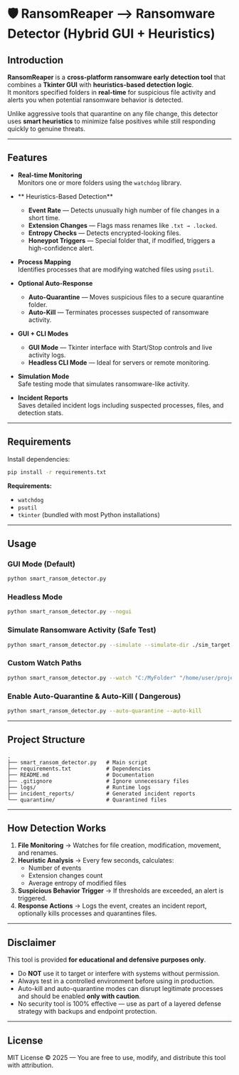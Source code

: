 # 🛡 RansomReaper --> Ransomware Detector (Hybrid GUI + Heuristics)

##  Introduction  
**RansomReaper** is a **cross-platform ransomware early detection tool** that combines a **Tkinter GUI** with **heuristics-based detection logic**.  
It monitors specified folders in **real-time** for suspicious file activity and alerts you when potential ransomware behavior is detected.  

Unlike aggressive tools that quarantine on any file change, this detector uses **smart heuristics** to minimize false positives while still responding quickly to genuine threats.  

---

##  Features  

- **Real-time Monitoring**  
  Monitors one or more folders using the `watchdog` library.

- ** Heuristics-Based Detection**  
  - **Event Rate** — Detects unusually high number of file changes in a short time.  
  - **Extension Changes** — Flags mass renames like `.txt → .locked`.  
  - **Entropy Checks** — Detects encrypted-looking files.  
  - **Honeypot Triggers** — Special folder that, if modified, triggers a high-confidence alert.  

- **Process Mapping**  
  Identifies processes that are modifying watched files using `psutil`.

- **Optional Auto-Response**  
  - **Auto-Quarantine** — Moves suspicious files to a secure quarantine folder.  
  - **Auto-Kill** — Terminates processes suspected of ransomware activity.  

- **GUI + CLI Modes**  
  - **GUI Mode** — Tkinter interface with Start/Stop controls and live activity logs.  
  - **Headless CLI Mode** — Ideal for servers or remote monitoring.  

- **Simulation Mode**  
  Safe testing mode that simulates ransomware-like activity.

- **Incident Reports**  
  Saves detailed incident logs including suspected processes, files, and detection stats.

---

##  Requirements  

Install dependencies:  
```bash
pip install -r requirements.txt
```
**Requirements:**
- `watchdog`
- `psutil`
- `tkinter` (bundled with most Python installations)

---

##  Usage  

### **GUI Mode (Default)**  
```bash
python smart_ransom_detector.py
```

### **Headless Mode**  
```bash
python smart_ransom_detector.py --nogui
```

### **Simulate Ransomware Activity (Safe Test)**  
```bash
python smart_ransom_detector.py --simulate --simulate-dir ./sim_target
```

### **Custom Watch Paths**  
```bash
python smart_ransom_detector.py --watch "C:/MyFolder" "/home/user/projects"
```

### **Enable Auto-Quarantine & Auto-Kill ( Dangerous)**  
```bash
python smart_ransom_detector.py --auto-quarantine --auto-kill
```

---

##  Project Structure  

```
.
├── smart_ransom_detector.py   # Main script
├── requirements.txt           # Dependencies
├── README.md                  # Documentation
├── .gitignore                 # Ignore unnecessary files
├── logs/                      # Runtime logs
├── incident_reports/          # Generated incident reports
└── quarantine/                # Quarantined files
```

---

##  How Detection Works  

1. **File Monitoring** → Watches for file creation, modification, movement, and renames.  
2. **Heuristic Analysis** → Every few seconds, calculates:  
   - Number of events  
   - Extension changes count  
   - Average entropy of modified files  
3. **Suspicious Behavior Trigger** → If thresholds are exceeded, an alert is triggered.  
4. **Response Actions** → Logs the event, creates an incident report, optionally kills processes and quarantines files.  

---

##  Disclaimer  

This tool is provided **for educational and defensive purposes only**.  
- Do **NOT** use it to target or interfere with systems without permission.  
- Always test in a controlled environment before using in production.  
- Auto-kill and auto-quarantine modes can disrupt legitimate processes and should be enabled **only with caution**.  
- No security tool is 100% effective — use as part of a layered defense strategy with backups and endpoint protection.

---

##  License  
MIT License © 2025 — You are free to use, modify, and distribute this tool with attribution.

